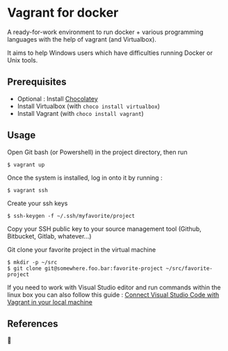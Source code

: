 # Vagrant for docker

A ready-for-work environment to run docker + various programming languages with the help of vagrant (and Virtualbox).

It aims to help Windows users which have difficulties running Docker or Unix tools.

## Prerequisites

* Optional : Install [Chocolatey](https://chocolatey.org/install)
* Install Virtualbox (with `choco install virtualbox`)
* Install Vagrant (with `choco install vagrant`)

## Usage

Open Git bash (or Powershell) in the project directory, then run

    $ vagrant up

Once the system is installed, log in onto it by running :

    $ vagrant ssh

Create your ssh keys 

    $ ssh-keygen -f ~/.ssh/myfavorite/project
   
Copy your SSH public key to your source management tool (Github, Bitbucket, Gitlab, whatever...)

Git clone your favorite project in the virtual machine

    $ mkdir -p ~/src
    $ git clone git@somewhere.foo.bar:favorite-project ~/src/favorite-project


If you need to work with Visual Studio editor and run commands within the linux box
you can also follow this guide : [Connect Visual Studio Code with Vagrant in your local machine](https://medium.com/@lopezgand/connect-visual-studio-code-with-vagrant-in-your-local-machine-24903fb4a9de)


## References

:construction:

